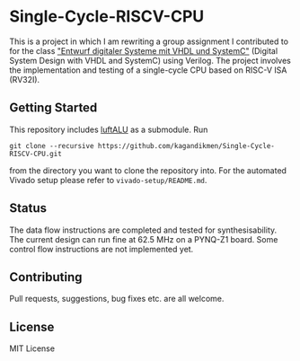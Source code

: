 # Single-Cycle-RISCV-CPU

This is a project in which I am rewriting a group assignment I contributed to for the class ["Entwurf digitaler Systeme mit VHDL und SystemC"](https://www.ce.cit.tum.de/eda/lehrveranstaltungen/?tx_tumcourses_list%5Bc15024%5D=c950695874) (Digital System Design with VHDL and SystemC) using Verilog. The project involves the implementation and testing of a single-cycle CPU based on RISC-V ISA (RV32I).

## Getting Started

This repository includes [luftALU](https://github.com/kagandikmen/luftALU) as a submodule. Run
```
git clone --recursive https://github.com/kagandikmen/Single-Cycle-RISCV-CPU.git
```
from the directory you want to clone the repository into. For the automated Vivado setup please refer to ```vivado-setup/README.md```.

## Status

The data flow instructions are completed and tested for synthesisability. The current design can run fine at 62.5 MHz on a PYNQ-Z1 board. Some control flow instructions are not implemented yet.

## Contributing

Pull requests, suggestions, bug fixes etc. are all welcome.

## License

MIT License